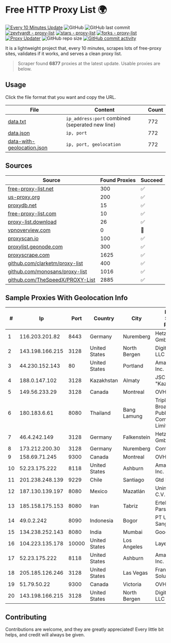 
# Free HTTP Proxy List 🌍

[![Every 10 Minutes Update](https://github.com/mertguvencli/http-proxy-list/actions/workflows/main.yml/badge.svg?branch=main)](https://github.com/mertguvencli/http-proxy-list/actions/workflows/main.yml)
![GitHub](https://img.shields.io/github/license/mertguvencli/http-proxy-list)
![GitHub last commit](https://img.shields.io/github/last-commit/mertguvencli/http-proxy-list)
[![zevtyardt - proxy-list](https://img.shields.io/static/v1?label=zevtyardt&message=proxy-list&color=blue&logo=github)](https://github.com/zevtyardt/proxy-list "Go to GitHub repo")
[![stars - proxy-list](https://img.shields.io/github/stars/zevtyardt/proxy-list?style=social)](https://github.com/zevtyardt/proxy-list)
[![forks - proxy-list](https://img.shields.io/github/forks/zevtyardt/proxy-list?style=social)](https://github.com/zevtyardt/proxy-list)
[![Proxy Updater](https://github.com/zevtyardt/proxy-list/workflows/Proxy%20Updater/badge.svg)](https://github.com/zevtyardt/proxy-list/actions?query=workflow:"Proxy+Updater")
![GitHub repo size](https://img.shields.io/github/repo-size/zevtyardt/proxy-list)
[![GitHub commit activity](https://img.shields.io/github/commit-activity/m/zevtyardt/proxy-list?logo=commits)](https://github.com/zevtyardt/proxy-list/commits/main)

It is a lightweight project that, every 10 minutes, scrapes lots of free-proxy sites, validates if it works, and serves a clean proxy list.

> Scraper found **6877** proxies at the latest update. Usable proxies are below.

## Usage

Click the file format that you want and copy the URL.

|File|Content|Count|
|----|-------|-----|
|[data.txt](https://raw.githubusercontent.com/mertguvencli/http-proxy-list/main/proxy-list/data.txt)|`ip_address:port` combined (seperated new line)|772|
|[data.json](https://raw.githubusercontent.com/mertguvencli/http-proxy-list/main/proxy-list/data.json)|`ip, port`|772|
|[data-with-geolocation.json](https://raw.githubusercontent.com/mertguvencli/http-proxy-list/main/proxy-list/data-with-geolocation.json)|`ip, port, geolocation`|772|

## Sources

|Source|Found Proxies|Succeed|
|------|-------------|-------|
|[free-proxy-list.net](https://free-proxy-list.net)|300|✅|
|[us-proxy.org](https://www.us-proxy.org)|200|✅|
|[proxydb.net](http://proxydb.net)|15|✅|
|[free-proxy-list.com](https://free-proxy-list.com/?page=&port=&type%5B%5D=http&type%5B%5D=https&up_time=0&search=Search)|10|✅|
|[proxy-list.download](https://www.proxy-list.download/HTTP)|26|✅|
|[vpnoverview.com](https://vpnoverview.com/privacy/anonymous-browsing/free-proxy-servers)|0|🚫|
|[proxyscan.io](https://www.proxyscan.io)|100|✅|
|[proxylist.geonode.com](https://proxylist.geonode.com/api/proxy-list?limit=300&page=1&sort_by=lastChecked&sort_type=desc&protocols=http,https)|300|✅|
|[proxyscrape.com](https://api.proxyscrape.com/v2/?request=displayproxies&protocol=http&timeout=10000&country=all&ssl=all&anonymity=all)|1625|✅|
|[github.com/clarketm/proxy-list](https://raw.githubusercontent.com/clarketm/proxy-list/master/proxy-list-raw.txt)|400|✅|
|[github.com/monosans/proxy-list](https://raw.githubusercontent.com/monosans/proxy-list/main/proxies/http.txt)|1016|✅|
|[github.com/TheSpeedX/PROXY-List](https://raw.githubusercontent.com/TheSpeedX/PROXY-List/master/http.txt)|2885|✅|


## Sample Proxies With Geolocation Info

|#|Ip|Port|Country|City|Internet Service Provider|
|-|--|----|-------|----|-------------------------|
|1|116.203.201.82|8443|Germany|Nuremberg|Hetzner Online GmbH|
|2|143.198.166.215|3128|United States|North Bergen|DigitalOcean, LLC|
|3|44.230.152.143|80|United States|Portland|Amazon.com, Inc.|
|4|188.0.147.102|3128|Kazakhstan|Almaty|JSC "KazTransCom"|
|5|149.56.233.29|3128|Canada|Montreal|OVH Hosting|
|6|180.183.6.61|8080|Thailand|Bang Lamung|Triple T Broadband Public Company Limited|
|7|46.4.242.149|3128|Germany|Falkenstein|Hetzner Online GmbH|
|8|173.212.200.30|3128|Germany|Nuremberg|Contabo GmbH|
|9|158.69.71.245|9300|Canada|Montreal|OVH SAS|
|10|52.23.175.222|8118|United States|Ashburn|Amazon.com, Inc.|
|11|201.238.248.139|9229|Chile|Santiago|Gtd Internet S.A|
|12|187.130.139.197|8080|Mexico|Mazatlán|Uninet S.A. de C.V.|
|13|185.158.175.153|8080|Iran|Tabriz|Ertebatat Sabet Parsian Co. PJS|
|14|49.0.2.242|8090|Indonesia|Bogor|PT Usaha Adi Sanggoro|
|15|134.238.252.143|8080|India|Mumbai|Google LLC|
|16|104.223.135.178|10000|United States|Los Angeles|LayerHost|
|17|52.23.175.222|8118|United States|Ashburn|Amazon.com, Inc.|
|18|205.185.126.246|3128|United States|Las Vegas|FranTech Solutions|
|19|51.79.50.22|9300|Canada|Victoria|OVH SAS|
|20|143.198.166.215|3128|United States|North Bergen|DigitalOcean, LLC|



## Contributing

Contributions are welcome, and they are greatly appreciated! Every
little bit helps, and credit will always be given.

